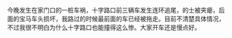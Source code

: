今晚发生在家门口的一桩车祸，十字路口前三辆车发生连环追尾，的士被夹瘪，后面的宝马车头损坏，我路过的时候最前面的车已经被拖走。目前不清楚具体情况，不过我很不明白为什么十字路口也能撞得这么惨。大家开车还是慢点好。